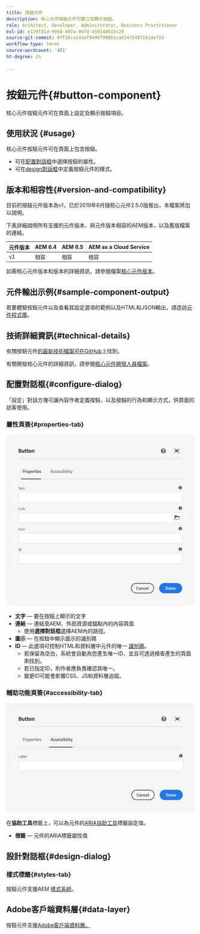 ```yaml
---
title: 按鈕元件
description: 核心元件按鈕元件可建立及顯示按鈕。
role: Architect, Developer, Administrator, Business Practitioner
exl-id: e17efd1d-90d4-497a-9e7d-45934d81bc28
source-git-commit: 8ff36ca143af9496f988b1ca65475497181def1d
workflow-type: tm+mt
source-wordcount: '451'
ht-degree: 1%

---
```


# 按鈕元件{#button-component}

核心元件按鈕元件可在頁面上設定及顯示按鈕項目。

## 使用狀況 {#usage}

核心元件按鈕元件可在頁面上包含按鈕。

* 可在[配置對話框](#configure-dialog)中選擇按鈕的屬性。
* 可在[design對話框](#design-dialog)中定義按鈕元件的樣式。

## 版本和相容性{#version-and-compatibility}

目前的按鈕元件版本為v1，已於2019年6月隨核心元件2.5.0版推出，本檔案將加以說明。

下表詳細說明所有支援的元件版本、與元件版本相容的AEM版本，以及舊版檔案的連結。

| 元件版本 | AEM 6.4 | AEM 6.5 | AEM as a Cloud Service  |
|--- |--- |---|---|
| v1 | 相容 | 相容 | 相容 |

如需核心元件版本和版本的詳細資訊，請參閱檔案[核心元件版本](/help/versions.md)。

## 元件輸出示例{#sample-component-output}

若要體驗按鈕元件以及查看其設定選項的範例以及HTML和JSON輸出，請造訪[元件程式庫](https://adobe.com/go/aem_cmp_library_button)。

## 技術詳細資訊{#technical-details}

有關按鈕元件[的最新技術檔案可在GitHub](https://adobe.com/go/aem_cmp_tech_button_v1)上找到。

有關開發核心元件的詳細資訊，請參閱[核心元件開發人員檔案](/help/developing/overview.md)。

## 配置對話框{#configure-dialog}

「設定」對話方塊可讓內容作者定義按鈕，以及按鈕的行為和顯示方式，供頁面的訪客使用。

### 屬性頁簽{#properties-tab}

![按鈕元件的編輯對話框的屬性頁簽](/help/assets/button-edit-properties.png)

* **文字**  — 要在按鈕上顯示的文字
* **連結**  — 連結至AEM、外部資源或錨點內的內容頁面
   * 使用&#x200B;**選擇對話框**&#x200B;選擇AEM內的路徑。
* **圖示**  — 在按鈕中顯示圖示的識別碼
* **ID**  — 此選項可控制HTML和資料層中元件的唯一 [識別碼](/help/developing/data-layer/overview.md)。
   * 若保留為空白，系統會自動為您產生唯一ID，並且可透過檢查產生的頁面來找到。
   * 若已指定ID，則作者應負責確認其唯一。
   * 變更ID可能會影響CSS、JS和資料層追蹤。

### 輔助功能頁簽{#accessibility-tab}

![按鈕元件的編輯對話方塊的協助工具索引標籤](/help/assets/button-edit-accessibility.png)

在&#x200B;**協助工具**&#x200B;標籤上，可以為元件的[ARIA協助工具](https://www.w3.org/WAI/standards-guidelines/aria/)標籤設定值。

* **標籤**  — 元件的ARIA標籤屬性值

## 設計對話框{#design-dialog}

### 樣式標籤{#styles-tab}

按鈕元件支援AEM [樣式系統](/help/get-started/authoring.md#component-styling)。

## Adobe客戶端資料層{#data-layer}

按鈕元件支援[Adobe客戶端資料層。](/help/developing/data-layer/overview.md)
